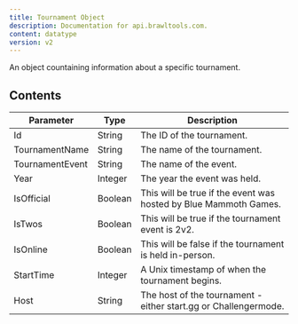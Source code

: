 ```yaml
---
title: Tournament Object
description: Documentation for api.brawltools.com.
content: datatype
version: v2
---
```


An object countaining information about a specific tournament.

## Contents

| Parameter       | Type    | Description                                                      |
| --------------- | ------- | ---------------------------------------------------------------- |
| Id              | String  | The ID of the tournament.                                        |
| TournamentName  | String  | The name of the tournament.                                      |
| TournamentEvent | String  | The name of the event.                                           |
| Year            | Integer | The year the event was held.                                     |
| IsOfficial      | Boolean | This will be true if the event was hosted by Blue Mammoth Games. |
| IsTwos          | Boolean | This will be true if the tournament event is 2v2.                |
| IsOnline        | Boolean | This will be false if the tournament is held in-person.          |
| StartTime       | Integer | A Unix timestamp of when the tournament begins.                  |
| Host            | String  | The host of the tournament - either start.gg or Challengermode.  |
